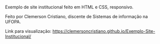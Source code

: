 Exemplo de site institucional feito em HTML e CSS, responsivo.

Feito por Clemerson Cristiano, discente de Sistemas de informação na UFOPA.

Link para visualização: https://clemersoncristiano.github.io/Exemplo-Site-Institucional/
